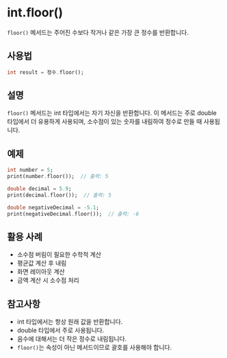 # int.floor()

`floor()` 메서드는 주어진 수보다 작거나 같은 가장 큰 정수를 반환합니다.

## 사용법

```dart
int result = 정수.floor();
```

## 설명

`floor()` 메서드는 int 타입에서는 자기 자신을 반환합니다. 이 메서드는 주로 double 타입에서 더 유용하게 사용되며, 소수점이 있는 숫자를 내림하여 정수로 만들 때 사용됩니다.

## 예제

```dart
int number = 5;
print(number.floor());  // 출력: 5

double decimal = 5.9;
print(decimal.floor());  // 출력: 5

double negativeDecimal = -5.1;
print(negativeDecimal.floor());  // 출력: -6
```

## 활용 사례

- 소수점 버림이 필요한 수학적 계산
- 평균값 계산 후 내림
- 화면 레이아웃 계산
- 금액 계산 시 소수점 처리

## 참고사항

- int 타입에서는 항상 원래 값을 반환합니다.
- double 타입에서 주로 사용됩니다.
- 음수에 대해서는 더 작은 정수로 내림됩니다.
- `floor()`는 속성이 아닌 메서드이므로 괄호를 사용해야 합니다.
